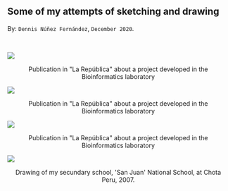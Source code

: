 
## Some of my attempts of sketching and drawing ##

By: ```Dennis Núñez Fernández```, ```December 2020```.

<br>

<p> 
<div class="row">
<!-------------------->
<main class="grid3">
<div class="oneBoxx">
  <img src="https://dennishnf.github.io/posts/daily/2020-12_some-of-my-attempts-of-sketching-and-drawing/image1.jpg">
  <p style="text-align:center;">Publication in "La República" about a project developed in the Bioinformatics laboratory</p>
</div>
<div class="oneBoxx">
  <img src="https://dennishnf.github.io/posts/daily/2020-12_some-of-my-attempts-of-sketching-and-drawing/image1.jpg">
  <p style="text-align:center;">Publication in "La República" about a project developed in the Bioinformatics laboratory</p></div>
<div class="oneBoxx">
  <img src="https://dennishnf.github.io/posts/daily/2020-12_some-of-my-attempts-of-sketching-and-drawing/image1.jpg">
  <p style="text-align:center;">Publication in "La República" about a project developed in the Bioinformatics laboratory</p>
</div>
<div class="oneBoxx">
  <img src="https://dennishnf.github.io/posts/daily/2020-12_some-of-my-attempts-of-sketching-and-drawing/image1.jpg">
  <p style="text-align:center;">Drawing of my secundary school, 'San Juan' National School, at Chota Peru, 2007.</p>
</div>
</main>
<!-------------------->
</div>
</p>